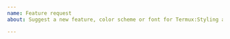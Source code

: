 ```yaml
---
name: Feature request
about: Suggest a new feature, color scheme or font for Termux:Styling application

---
```


<!--
IMPORTANT